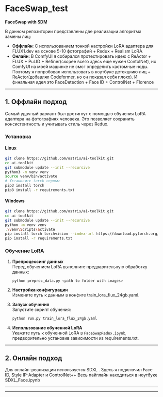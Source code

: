 # FaceSwap_test  
**FaceSwap with SDM**  

В данном репозитории представлены две реализации алгоритма замены лиц:  
- **Оффлайн**: С использованием тонкой настройки LoRA адаптера для FLUX1.dev на основе 5-10 фотографий + Redux + Realism LoRA.  
- **Онлайн**: В ComfyUI я собирался протестировать идею с ReActor + FLUX + PuLID + Refiner(скорее всего здесь еще нужен ContolNet), но ComfyUI на моей машинке не смог определить кастомные ноды. Поэтому я попробовал использовать в ноутбуке детекциию лиц + ReActor(добавлял Codeformer, но он показал себя плохо). И финальная идея это FaceDetection + Face ID + ControlNet + Florence

---

## **1. Оффлайн подход**  
Самый удачный вариант был достигнут с помощью обучения LoRA адаптера на фотографиях человека. Это позволяет сохранить консистентность и учитывать стиль через Redux.  

### **Установка** 

#### **Linux**  
```bash
git clone https://github.com/ostris/ai-toolkit.git
cd ai-toolkit
git submodule update --init --recursive
python3 -m venv venv
source venv/bin/activate
# Установите torch первым
pip3 install torch
pip3 install -r requirements.txt
```

#### **Windows**  
```bash
git clone https://github.com/ostris/ai-toolkit.git
cd ai-toolkit
git submodule update --init --recursive
python -m venv venv
.\venv\Scripts\activate
pip install torch torchvision --index-url https://download.pytorch.org/whl/cu121
pip install -r requirements.txt
```

### **Обучение LoRA**  

1. **Препроцессинг данных**  
   Перед обучением LoRA выполните предварительную обработку данных:  
   ```bash
   python preproc_data.py <path to folder with images>
   ```

2. **Настройка конфигурации**  
   Измените путь к данным в конфиге train_lora_flux_24gb.yaml.  

3. **Запуск обучения**  
   Запустите скрипт обучения:  
   ```bash
   python run.py train_lora_flux_24gb.yaml
   ```

4. **Использование обученной LoRA**  
   Укажите путь к обученной LoRA в `FaceSwapRedux.ipynb`, предворительно установив зависимости из requirements.txt.  

---

## **2. Онлайн подход**  
Для онлайн-реализации используется SDXL . 
Здесь я подключил Face ID, Style IP-Adapter и ControlNet++
Весь пайплайн находиться в ноутбуке SDXL_Face.ipynb

---


---

